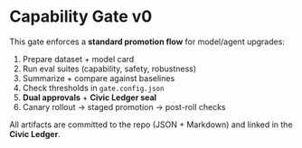 # Capability Gate v0

This gate enforces a **standard promotion flow** for model/agent upgrades:
1) Prepare dataset + model card
2) Run eval suites (capability, safety, robustness)
3) Summarize + compare against baselines
4) Check thresholds in `gate.config.json`
5) **Dual approvals** + **Civic Ledger seal**
6) Canary rollout → staged promotion → post-roll checks

All artifacts are committed to the repo (JSON + Markdown) and linked in the **Civic Ledger**.